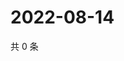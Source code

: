 # 2022-08-14

共 0 条

<!-- BEGIN WEIBO -->
<!-- 最后更新时间 Sun Aug 14 2022 22:15:12 GMT+0800 (China Standard Time) -->

<!-- END WEIBO -->
